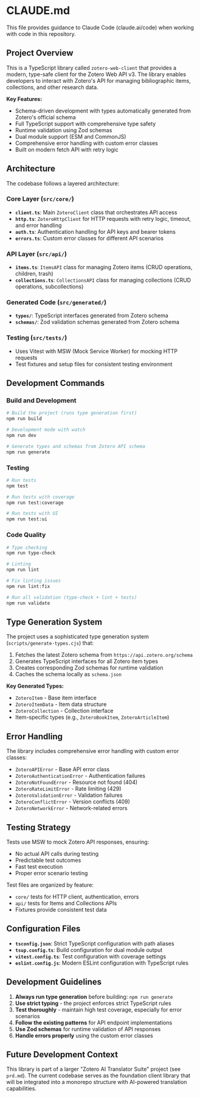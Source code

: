 # CLAUDE.md

This file provides guidance to Claude Code (claude.ai/code) when working with
code in this repository.

## Project Overview

This is a TypeScript library called `zotero-web-client` that provides a modern,
type-safe client for the Zotero Web API v3. The library enables developers to
interact with Zotero's API for managing bibliographic items, collections, and
other research data.

**Key Features:**

- Schema-driven development with types automatically generated from Zotero's
  official schema
- Full TypeScript support with comprehensive type safety
- Runtime validation using Zod schemas
- Dual module support (ESM and CommonJS)
- Comprehensive error handling with custom error classes
- Built on modern fetch API with retry logic

## Architecture

The codebase follows a layered architecture:

### Core Layer (`src/core/`)

- **`client.ts`**: Main `ZoteroClient` class that orchestrates API access
- **`http.ts`**: `ZoteroHttpClient` for HTTP requests with retry logic, timeout,
  and error handling
- **`auth.ts`**: Authentication handling for API keys and bearer tokens
- **`errors.ts`**: Custom error classes for different API scenarios

### API Layer (`src/api/`)

- **`items.ts`**: `ItemsAPI` class for managing Zotero items (CRUD operations,
  children, trash)
- **`collections.ts`**: `CollectionsAPI` class for managing collections (CRUD
  operations, subcollections)

### Generated Code (`src/generated/`)

- **`types/`**: TypeScript interfaces generated from Zotero schema
- **`schemas/`**: Zod validation schemas generated from Zotero schema

### Testing (`src/tests/`)

- Uses Vitest with MSW (Mock Service Worker) for mocking HTTP requests
- Test fixtures and setup files for consistent testing environment

## Development Commands

### Build and Development

```bash
# Build the project (runs type generation first)
npm run build

# Development mode with watch
npm run dev

# Generate types and schemas from Zotero API schema
npm run generate
```

### Testing

```bash
# Run tests
npm test

# Run tests with coverage
npm run test:coverage

# Run tests with UI
npm run test:ui
```

### Code Quality

```bash
# Type checking
npm run type-check

# Linting
npm run lint

# Fix linting issues
npm run lint:fix

# Run all validation (type-check + lint + tests)
npm run validate
```

## Type Generation System

The project uses a sophisticated type generation system
(`scripts/generate-types.cjs`) that:

1. Fetches the latest Zotero schema from `https://api.zotero.org/schema`
2. Generates TypeScript interfaces for all Zotero item types
3. Creates corresponding Zod schemas for runtime validation
4. Caches the schema locally as `schema.json`

**Key Generated Types:**

- `ZoteroItem` - Base item interface
- `ZoteroItemData` - Item data structure
- `ZoteroCollection` - Collection interface
- Item-specific types (e.g., `ZoteroBookItem`, `ZoteroArticleItem`)

## Error Handling

The library includes comprehensive error handling with custom error classes:

- `ZoteroAPIError` - Base API error class
- `ZoteroAuthenticationError` - Authentication failures
- `ZoteroNotFoundError` - Resource not found (404)
- `ZoteroRateLimitError` - Rate limiting (429)
- `ZoteroValidationError` - Validation failures
- `ZoteroConflictError` - Version conflicts (409)
- `ZoteroNetworkError` - Network-related errors

## Testing Strategy

Tests use MSW to mock Zotero API responses, ensuring:

- No actual API calls during testing
- Predictable test outcomes
- Fast test execution
- Proper error scenario testing

Test files are organized by feature:

- `core/` tests for HTTP client, authentication, errors
- `api/` tests for Items and Collections APIs
- Fixtures provide consistent test data

## Configuration Files

- **`tsconfig.json`**: Strict TypeScript configuration with path aliases
- **`tsup.config.ts`**: Build configuration for dual module output
- **`vitest.config.ts`**: Test configuration with coverage settings
- **`eslint.config.js`**: Modern ESLint configuration with TypeScript rules

## Development Guidelines

1. **Always run type generation** before building: `npm run generate`
2. **Use strict typing** - the project enforces strict TypeScript rules
3. **Test thoroughly** - maintain high test coverage, especially for error
   scenarios
4. **Follow the existing patterns** for API endpoint implementations
5. **Use Zod schemas** for runtime validation of API responses
6. **Handle errors properly** using the custom error classes

## Future Development Context

This library is part of a larger "Zotero AI Translator Suite" project (see
`prd.md`). The current codebase serves as the foundation client library that
will be integrated into a monorepo structure with AI-powered translation
capabilities.
